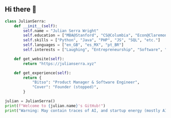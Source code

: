 ## Hi there 👋

```python
class JulianSerra:
    def __init__(self):
        self.name = "Julian Serra Wright"
        self.education = ["MBA@Stanford", "CS@Columbia", "Econ@ClaremontMcKenna"]
        self.skills = ["Python", "Java", "PHP", "JS", "SQL", "etc."]
        self.languages = ["en_GB", "es_MX", "pt_BR"]
        self.interests = ["Laughing", "Entrepreneurship", "Software", "Crypto", "AI/ML", "Soccer", "Cycling", "Golf"]

    def get_website(self):
        return "https://julianserra.xyz"

    def get_experience(self):
        return {
            "Bitso": "Product Manager & Software Engineer",
            "Cover": "Founder (stopped)",
        }

julian = JulianSerra()
print(f"Welcome to {julian.name}'s GitHub!")
print("Warning: May contain traces of AI, and startup energy (mostly AI).")
```

<!--
**julyanserra/julyanserra** is a ✨ _special_ ✨ repository because its `README.md` (this file) appears on your GitHub profile.

Here are some ideas to get you started:

- 🔭 I'm currently working on ...
- 🌱 I'm currently learning ...
- 👯 I'm looking to collaborate on ...
- 🤔 I'm looking for help with ...
- 💬 Ask me about ...
- 📫 How to reach me: ...
- 😄 Pronouns: ...
- ⚡ Fun fact: ...
-->
